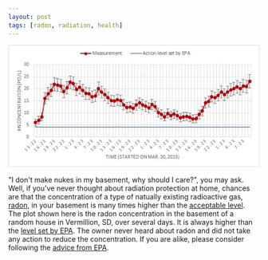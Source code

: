 ```yaml
---
layout: post
tags: [radon, radiation, health]
---
```


![radon concentration vermillion south dakota basement](/radiation/radon-concentration-vermillion-basement.jpg)

"I don't make nukes in my basement, why should I care?", you may ask. Well, if
you've never thought about radiation protection at home, chances are that the
concentration of a type of natually existing radioactive gas,
[radon](http://en.wikipedia.org/wiki/Radon), in your basement is many times
higher than the [acceptable
level](http://www.radon.com/radon/radon_levels.html). The plot shown here is
the radon concentration in the basement of a random house in Vermillion, SD,
over several days. It is always higher than the [level set by
EPA](http://www.epa.gov/radon/zonemap.html). The owner never heard about radon
and did not take any action to reduce the concentration. If you are alike,
please consider following the [advice from EPA](http://www.epa.gov/radon/).

